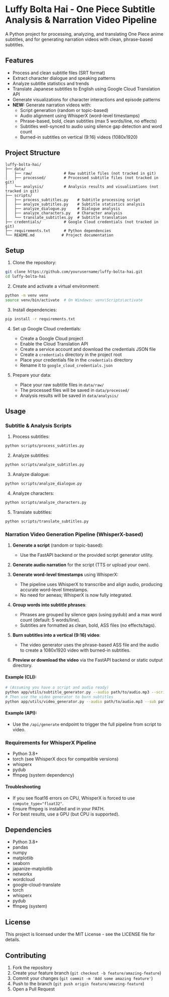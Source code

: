 # Luffy Bolta Hai - One Piece Subtitle Analysis & Narration Video Pipeline

A Python project for processing, analyzing, and translating One Piece anime subtitles, and for generating narration videos with clean, phrase-based subtitles.

## Features

- Process and clean subtitle files (SRT format)
- Extract character dialogue and speaking patterns
- Analyze subtitle statistics and trends
- Translate Japanese subtitles to English using Google Cloud Translation API
- Generate visualizations for character interactions and episode patterns
- **NEW:** Generate narration videos with:
  - Script generation (random or topic-based)
  - Audio alignment using WhisperX (word-level timestamps)
  - Phrase-based, bold, clean subtitles (max 5 words/line, no effects)
  - Subtitles well-synced to audio using silence gap detection and word count
  - Burned-in subtitles on vertical (9:16) videos (1080x1920)

## Project Structure

```
luffy-bolta-hai/
├── data/
│   ├── raw/              # Raw subtitle files (not tracked in git)
│   ├── processed/        # Processed subtitle files (not tracked in git)
│   └── analysis/         # Analysis results and visualizations (not tracked in git)
├── scripts/
│   ├── process_subtitles.py    # Subtitle processing script
│   ├── analyze_subtitles.py    # Subtitle statistics analysis
│   ├── analyze_dialogue.py     # Dialogue analysis
│   ├── analyze_characters.py   # Character analysis
│   └── translate_subtitles.py  # Subtitle translation
├── credentials/          # Google Cloud credentials (not tracked in git)
├── requirements.txt      # Python dependencies
└── README.md            # Project documentation
```

## Setup

1. Clone the repository:

```bash
git clone https://github.com/yourusername/luffy-bolta-hai.git
cd luffy-bolta-hai
```

2. Create and activate a virtual environment:

```bash
python -m venv venv
source venv/bin/activate  # On Windows: venv\Scripts\activate
```

3. Install dependencies:

```bash
pip install -r requirements.txt
```

4. Set up Google Cloud credentials:

   - Create a Google Cloud project
   - Enable the Cloud Translation API
   - Create a service account and download the credentials JSON file
   - Create a `credentials` directory in the project root
   - Place your credentials file in the `credentials` directory
   - Rename it to `google_cloud_credentials.json`

5. Prepare your data:
   - Place your raw subtitle files in `data/raw/`
   - The processed files will be saved in `data/processed/`
   - Analysis results will be saved in `data/analysis/`

## Usage

### Subtitle & Analysis Scripts

1. Process subtitles:

```bash
python scripts/process_subtitles.py
```

2. Analyze subtitles:

```bash
python scripts/analyze_subtitles.py
```

3. Analyze dialogue:

```bash
python scripts/analyze_dialogue.py
```

4. Analyze characters:

```bash
python scripts/analyze_characters.py
```

5. Translate subtitles:

```bash
python scripts/translate_subtitles.py
```

### Narration Video Generation Pipeline (WhisperX-based)

1. **Generate a script** (random or topic-based):

   - Use the FastAPI backend or the provided script generator utility.

2. **Generate audio narration** for the script (TTS or upload your own).

3. **Generate word-level timestamps** using WhisperX:

   - The pipeline uses WhisperX to transcribe and align audio, producing accurate word-level timestamps.
   - No need for aeneas; WhisperX is now fully integrated.

4. **Group words into subtitle phrases**:

   - Phrases are grouped by silence gaps (using pydub) and a max word count (default: 5 words/line).
   - Subtitles are formatted as clean, bold, ASS files (no effects/tags).

5. **Burn subtitles into a vertical (9:16) video**:

   - The video generator uses the phrase-based ASS file and the audio to create a 1080x1920 video with burned-in subtitles.

6. **Preview or download the video** via the FastAPI backend or static output directory.

#### Example (CLI):

```bash
# (Assuming you have a script and audio ready)
python app/utils/subtitle_generator.py --audio path/to/audio.mp3 --script path/to/script.txt --output path/to/output.ass
# Then use the video generator to burn subtitles
python app/utils/video_generator.py --audio path/to/audio.mp3 --sub path/to/output.ass --output path/to/video.mp4
```

#### Example (API):

- Use the `/api/generate` endpoint to trigger the full pipeline from script to video.

### Requirements for WhisperX Pipeline

- Python 3.8+
- torch (see WhisperX docs for compatible versions)
- whisperx
- pydub
- ffmpeg (system dependency)

#### Troubleshooting

- If you see float16 errors on CPU, WhisperX is forced to use `compute_type="float32"`.
- Ensure ffmpeg is installed and in your PATH.
- For best results, use a GPU (but CPU is supported).

## Dependencies

- Python 3.8+
- pandas
- numpy
- matplotlib
- seaborn
- japanize-matplotlib
- networkx
- wordcloud
- google-cloud-translate
- torch
- whisperx
- pydub
- ffmpeg (system)

## License

This project is licensed under the MIT License - see the LICENSE file for details.

## Contributing

1. Fork the repository
2. Create your feature branch (`git checkout -b feature/amazing-feature`)
3. Commit your changes (`git commit -m 'Add some amazing feature'`)
4. Push to the branch (`git push origin feature/amazing-feature`)
5. Open a Pull Request
